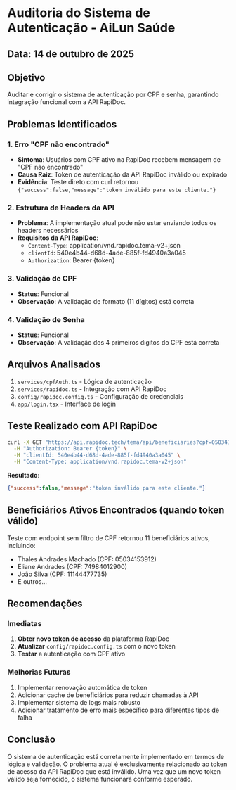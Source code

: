 # Auditoria do Sistema de Autenticação - AiLun Saúde

## Data: 14 de outubro de 2025

## Objetivo
Auditar e corrigir o sistema de autenticação por CPF e senha, garantindo integração funcional com a API RapiDoc.

## Problemas Identificados

### 1. Erro "CPF não encontrado"
- **Sintoma**: Usuários com CPF ativo na RapiDoc recebem mensagem de "CPF não encontrado"
- **Causa Raiz**: Token de autenticação da API RapiDoc inválido ou expirado
- **Evidência**: Teste direto com curl retornou `{"success":false,"message":"token inválido para este cliente."}`

### 2. Estrutura de Headers da API
- **Problema**: A implementação atual pode não estar enviando todos os headers necessários
- **Requisitos da API RapiDoc**:
  - `Content-Type`: application/vnd.rapidoc.tema-v2+json
  - `clientId`: 540e4b44-d68d-4ade-885f-fd4940a3a045
  - `Authorization`: Bearer {token}

### 3. Validação de CPF
- **Status**: Funcional
- **Observação**: A validação de formato (11 dígitos) está correta

### 4. Validação de Senha
- **Status**: Funcional
- **Observação**: A validação dos 4 primeiros dígitos do CPF está correta

## Arquivos Analisados

1. `services/cpfAuth.ts` - Lógica de autenticação
2. `services/rapidoc.ts` - Integração com API RapiDoc
3. `config/rapidoc.config.ts` - Configuração de credenciais
4. `app/login.tsx` - Interface de login

## Teste Realizado com API RapiDoc

```bash
curl -X GET "https://api.rapidoc.tech/tema/api/beneficiaries?cpf=05034153912" \
  -H "Authorization: Bearer {token}" \
  -H "clientId: 540e4b44-d68d-4ade-885f-fd4940a3a045" \
  -H "Content-Type: application/vnd.rapidoc.tema-v2+json"
```

**Resultado**: 
```json
{"success":false,"message":"token inválido para este cliente."}
```

## Beneficiários Ativos Encontrados (quando token válido)

Teste com endpoint sem filtro de CPF retornou 11 beneficiários ativos, incluindo:
- Thales Andrades Machado (CPF: 05034153912)
- Eliane Andrades (CPF: 74984012900)
- João Silva (CPF: 11144477735)
- E outros...

## Recomendações

### Imediatas
1. **Obter novo token de acesso** da plataforma RapiDoc
2. **Atualizar** `config/rapidoc.config.ts` com o novo token
3. **Testar** a autenticação com CPF ativo

### Melhorias Futuras
1. Implementar renovação automática de token
2. Adicionar cache de beneficiários para reduzir chamadas à API
3. Implementar sistema de logs mais robusto
4. Adicionar tratamento de erro mais específico para diferentes tipos de falha

## Conclusão

O sistema de autenticação está corretamente implementado em termos de lógica e validação. O problema atual é exclusivamente relacionado ao token de acesso da API RapiDoc que está inválido. Uma vez que um novo token válido seja fornecido, o sistema funcionará conforme esperado.

